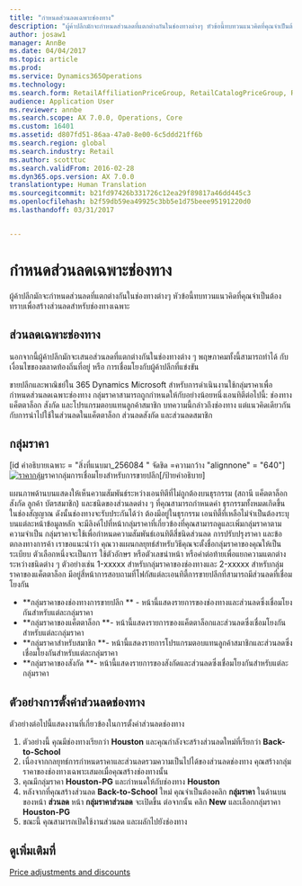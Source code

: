 ```yaml
---
title: "กำหนดส่วนลดเฉพาะช่องทาง"
description: "ผู้ค้าปลีกมักจะกำหนดส่วนลดที่แตกต่างกันในช่องทางต่างๆ หัวข้อนี้ทบทวนแนวคิดที่คุณจำเป็นต้องทราบเพื่อสร้างส่วนลดสำหรับช่องทางเฉพาะ"
author: josaw1
manager: AnnBe
ms.date: 04/04/2017
ms.topic: article
ms.prod: 
ms.service: Dynamics365Operations
ms.technology: 
ms.search.form: RetailAffiliationPriceGroup, RetailCatalogPriceGroup, RetailChannelPriceGroup, RetailDiscountPriceGroup, RetailDiscountPricingWorkspace, RetailPeriodicDiscount, RetailStoreItemPriceList, RetailStoreTable
audience: Application User
ms.reviewer: annbe
ms.search.scope: AX 7.0.0, Operations, Core
ms.custom: 16401
ms.assetid: d807fd51-86aa-47a0-8e00-6c5ddd21ff6b
ms.search.region: global
ms.search.industry: Retail
ms.author: scotttuc
ms.search.validFrom: 2016-02-28
ms.dyn365.ops.version: AX 7.0.0
translationtype: Human Translation
ms.sourcegitcommit: b21fd97426b331726c12ea29f89817a46dd445c3
ms.openlocfilehash: b2f59db59ea49925c3bb5e1d75beee95191220d0
ms.lasthandoff: 03/31/2017


---
```


# <a name="define-channel-specific-discounts"></a>กำหนดส่วนลดเฉพาะช่องทาง

ผู้ค้าปลีกมักจะกำหนดส่วนลดที่แตกต่างกันในช่องทางต่างๆ หัวข้อนี้ทบทวนแนวคิดที่คุณจำเป็นต้องทราบเพื่อสร้างส่วนลดสำหรับช่องทางเฉพาะ 

<a name="channel-specific-discounts"></a>ส่วนลดเฉพาะช่องทาง
--------------------------

นอกจากนี้ผู้ค้าปลีกมักจะเสนอส่วนลดที่แตกต่างกันในช่องทางต่าง ๆ พฤษภาคมทั้งนี้สามารถทำได้ กับเงื่อนไขของตลาดท้องถิ่นที่อยู่ หรือ การเชื่อมโยงกับผู้ค้าปลีกที่แข่งขัน

ขายปลีกและพาณิชย์ใน 365 Dynamics Microsoft สำหรับการดำเนินงานใช้กลุ่มราคาเพื่อกำหนดส่วนลดเฉพาะช่องทาง กลุ่มราคาสามารถถูกกำหนดให้กับอย่างน้อยหนึ่งเอนทิตีต่อไปนี้: ช่องทาง แค็ตตาล็อก สังกัด และโปรแกรมตอบแทนลูกค้าสมาชิก บทความนี้กล่าวถึงช่องทาง แต่แนวคิดเดียวกันกับการนำไปใช้ในส่วนลดในแค็ตตาล็อก ส่วนลดสังกัด และส่วนลดสมาชิก

## <a name="price-groups"></a>กลุ่มราคา
\[id คำอธิบายเฉพาะ = "สิ่งที่แนบมา\_256084 " จัดชิด =ความกว้าง "alignnone" = "640"\][![ราคากลุ่ม](./media/price-groups-1024x608.png)](./media/price-groups.png)ราคากลุ่มการเชื่อมโยงสำหรับการขายปลีก\[/ป้ายคำอธิบาย\]

แผนภาพด้านบนแสดงให้เห็นความสัมพันธ์ระหว่างเอนทิตีที่ไม่ถูกต้องบนธุรกรรม (สถานี แค็ตตาล็อก สังกัด ลูกค้า บัตรสมาชิก) และชนิดของส่วนลดต่าง ๆ ที่คุณสามารถกำหนดค่า ธุรกรรมทั้งหมดเกิดขึ้นในช่องสัญญาณ ดังนั้นช่องทางจะรับประกันได้ว่า ต้องมีอยู่ในธุรกรรม เอนทิตี้ที่เหลือไม่จำเป็นต้องระบุ บนแต่ละหน้าข้อมูลหลัก จะมีลิงค์ไปที่หน้ากลุ่มราคาที่เกี่ยวข้องที่คุณสามารถดูและเพิ่มกลุ่มราคาตามความจำเป็น กลุ่มราคาจะใช้เพื่อกำหนดความสัมพันธ์เอนทิตีสี่ชนิดส่วนลด การปรับปรุงราคา และข้อตกลงทางการค้า เราขอแนะนำว่า คุณวางแผนกลยุทธ์สำหรับวิธีคุณจะตั้งชื่อกลุ่มราคาของคุณให้เป็นระเบียบ ตัวเลือกหนึ่งจะเป็นการ ใช้ตัวอักษร หรือตัวเลขนำหน้า หรือคำต่อท้ายเพื่อแยกความแตกต่างระหว่างชนิดต่าง ๆ ตัวอย่างเช่น 1-xxxxx สำหรับกลุ่มราคาของช่องทางและ 2-xxxxx สำหรับกลุ่มราคาของแค็ตตาล็อก มีอยู่สี่หน้าการสอบถามที่โฟกัสแต่ละเอนทิตี้การขายปลีกที่สามารถมีส่วนลดที่เชื่อมโยงกัน

-   **กลุ่มราคาของช่องทางการขายปลีก ** - หน้านี้แสดงรายการของช่องทางและส่วนลดซึ่งเชื่อมโยงกันสำหรับแต่ละกลุ่มราคา
-   **กลุ่มราคาของแค็ตตาล็อก **- หน้านี้แสดงรายการของแค็ตตาล็อกและส่วนลดซึ่งเชื่อมโยงกันสำหรับแต่ละกลุ่มราคา
-   **กลุ่มราคาสำหรับสมาชิก **- หน้านี้แสดงรายการโปรแกรมตอบแทนลูกค้าสมาชิกและส่วนลดซึ่งเชื่อมโยงกันสำหรับแต่ละกลุ่มราคา
-   **กลุ่มราคาของสังกัด **- หน้านี้แสดงรายการของสังกัดและส่วนลดซึ่งเชื่อมโยงกันสำหรับแต่ละกลุ่มราคา

## <a name="example-channel-discount-set-up"></a>ตัวอย่างการตั้งค่าส่วนลดช่องทาง
ตัวอย่างต่อไปนี้แสดงงานที่เกี่ยวข้องในการตั้งค่าส่วนลดช่องทาง

1.  ตัวอย่างนี้ คุณมีช่องทางเรียกว่า **Houston** และคุณกำลังจะสร้างส่วนลดใหม่ที่เรียกว่า **Back-to-School**
2.  เนื่องจากกลยุทธ์การกำหนดราคาและส่วนลดรวมความเป็นไปได้ของส่วนลดช่องทาง คุณสร้างกลุ่มราคาของช่องทางเฉพาะเสมอเมื่อคุณสร้างช่องทางนั้น
3.  คุณมีกลุ่มราคา **Houston-PG** และกำหนดให้กับช่องทาง **Houston**
4.  หลังจากที่คุณสร้างส่วนลด **Back-to-School** ใหม่ คุณจำเป็นต้องคลิก **กลุ่มราคา** ในด้านบนของหน้า **ส่วนลด** หน้า **กลุ่มราคาส่วนลด** จะเปิดขึ้น ต่อจากนั้น คลิก **New** และเลือกกลุ่มราคา **Houston-PG**
5.  ขณะนี้ คุณสามารถเปิดใช้งานส่วนลด และผลักไปยังช่องทาง

 

<a name="see-also"></a>ดูเพิ่มเติมที่
--------

[Price adjustments and discounts](price-adjustments-discounts.md)


